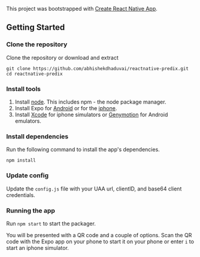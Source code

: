 This project was bootstrapped with [Create React Native App](https://github.com/react-community/create-react-native-app).

## Getting Started

### Clone the repository

Clone the repository or download and extract
```
git clone https://github.com/abhishekdhaduvai/reactnative-predix.git
cd reactnative-predix
```

### Install tools

1. Install [node](https://nodejs.org/en/). This includes npm - the node package manager.
2. Install Expo for [Android](https://play.google.com/store/apps/details?id=host.exp.exponent&hl=en) or for the [iphone](https://itunes.apple.com/us/app/expo-client/id982107779?mt=8).
3. Install [Xcode](https://itunes.apple.com/us/app/xcode/id497799835?mt=12) for iphone simulators or [Genymotion](https://www.genymotion.com/) for Android emulators.

### Install dependencies

Run the following command to install the app's dependencies.
```
npm install
```

### Update config

Update the ```config.js``` file with your UAA url, clientID, and base64 client credentials.

### Running the app

Run ```npm start``` to start the packager. 

You will be presented with a QR code and a couple of options. Scan the QR code with the Expo app on your phone to start it on your phone or enter ```i``` to start an iphone simulator.
